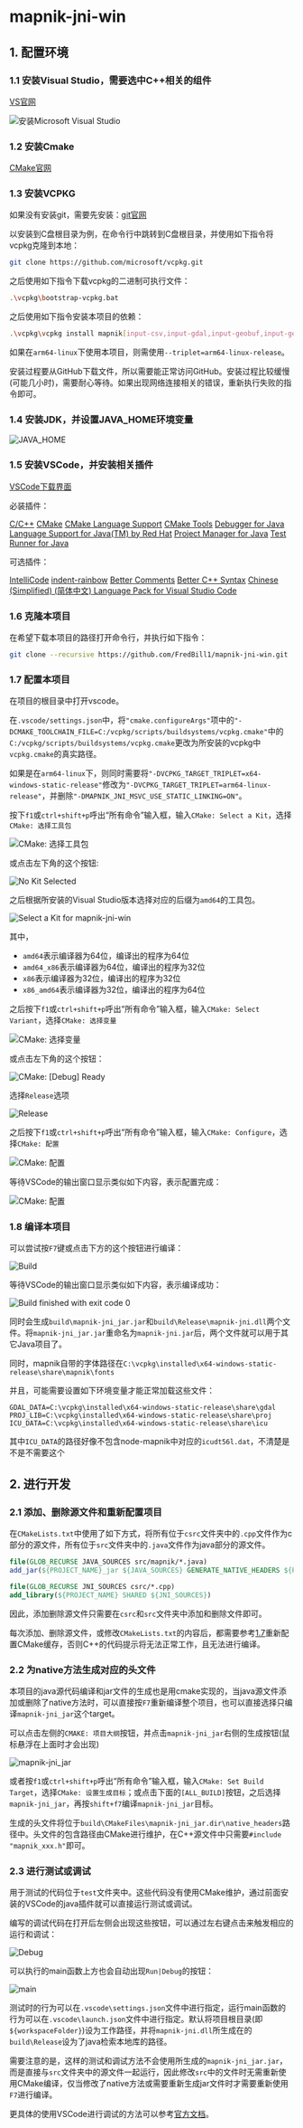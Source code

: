# mapnik-jni-win

## 1. 配置环境

### 1.1 安装Visual Studio，需要选中C++相关的组件

[VS官网](https://visualstudio.microsoft.com/zh-hans/)

![安装Microsoft Visual Studio](doc/img/1.1.png)

### 1.2 安装Cmake

[CMake官网](https://visualstudio.microsoft.com/zh-hans/)

### 1.3 安装VCPKG

如果没有安装git，需要先安装：[git官网](https://visualstudio.microsoft.com/zh-hans/)

以安装到C盘根目录为例，在命令行中跳转到C盘根目录，并使用如下指令将vcpkg克隆到本地：

```bash
git clone https://github.com/microsoft/vcpkg.git
```

之后使用如下指令下载vcpkg的二进制可执行文件：

```bash
.\vcpkg\bootstrap-vcpkg.bat
```

之后使用如下指令安装本项目的依赖：

```bash
.\vcpkg\vcpkg install mapnik[input-csv,input-gdal,input-geobuf,input-geojson,input-ogr,input-pgraster,input-postgis,input-raster,input-shape,input-sqlite,input-topojson] mapbox-wagyu --triplet=x64-windows-static-release
```

如果在`arm64-linux`下使用本项目，则需使用`--triplet=arm64-linux-release`。

安装过程要从GitHub下载文件，所以需要能正常访问GitHub。安装过程比较缓慢(可能几小时)，需要耐心等待。如果出现网络连接相关的错误，重新执行失败的指令即可。

### 1.4 安装JDK，并设置JAVA_HOME环境变量

![JAVA_HOME](doc/img/1.4.png)

### 1.5 安装VSCode，并安装相关插件

[VSCode下载界面](https://code.visualstudio.com/#alt-downloads)

必装插件：

[C/C++](https://marketplace.visualstudio.com/items?itemName=ms-vscode.cpptools)
[CMake](https://marketplace.visualstudio.com/items?itemName=twxs.cmake)
[CMake Language Support](https://marketplace.visualstudio.com/items?itemName=josetr.cmake-language-support-vscode)
[CMake Tools](https://marketplace.visualstudio.com/items?itemName=ms-vscode.cmake-tools)
[Debugger for Java](https://marketplace.visualstudio.com/items?itemName=vscjava.vscode-java-debug)
[Language Support for Java(TM) by Red Hat](https://marketplace.visualstudio.com/items?itemName=redhat.java)
[Project Manager for Java](https://marketplace.visualstudio.com/items?itemName=vscjava.vscode-java-dependency)
[Test Runner for Java](https://marketplace.visualstudio.com/items?itemName=vscjava.vscode-java-test)

可选插件：

[IntelliCode](https://marketplace.visualstudio.com/items?itemName=VisualStudioExptTeam.vscodeintellicode)
[indent-rainbow](https://marketplace.visualstudio.com/items?itemName=oderwat.indent-rainbow)
[Better Comments](https://marketplace.visualstudio.com/items?itemName=aaron-bond.better-comments)
[Better C++ Syntax](https://marketplace.visualstudio.com/items?itemName=jeff-hykin.better-cpp-syntax)
[Chinese (Simplified) (简体中文) Language Pack for Visual Studio Code](https://marketplace.visualstudio.com/items?itemName=MS-CEINTL.vscode-language-pack-zh-hans)

### 1.6 克隆本项目

在希望下载本项目的路径打开命令行，并执行如下指令：

```bash
git clone --recursive https://github.com/FredBill1/mapnik-jni-win.git
```

### 1.7 配置本项目

在项目的根目录中打开vscode。

在`.vscode/settings.json`中，将`"cmake.configureArgs"`项中的`"-DCMAKE_TOOLCHAIN_FILE=C:/vcpkg/scripts/buildsystems/vcpkg.cmake"`中的`C:/vcpkg/scripts/buildsystems/vcpkg.cmake`更改为所安装的vcpkg中`vcpkg.cmake`的真实路径。

如果是在`arm64-linux`下，则同时需要将`"-DVCPKG_TARGET_TRIPLET=x64-windows-static-release"`修改为`"-DVCPKG_TARGET_TRIPLET=arm64-linux-release"`，并删除`"-DMAPNIK_JNI_MSVC_USE_STATIC_LINKING=ON"`。

按下`f1`或`ctrl+shift+p`呼出“所有命令”输入框，输入`CMake: Select a Kit`，选择`CMake: 选择工具包`

![CMake: 选择工具包](doc/img/1.7.1.png)

或点击左下角的这个按钮:

![No Kit Selected](doc/img/1.7.2.png)

之后根据所安装的Visual Studio版本选择对应的后缀为`amd64`的工具包。

![Select a Kit for mapnik-jni-win](doc/img/1.7.3.png)

其中，
- `amd64`表示编译器为64位，编译出的程序为64位
- `amd64_x86`表示编译器为64位，编译出的程序为32位
- `x86`表示编译器为32位，编译出的程序为32位
- `x86_amd64`表示编译器为32位，编译出的程序为64位

之后按下`f1`或`ctrl+shift+p`呼出“所有命令”输入框，输入`CMake: Select Variant`，选择`CMake: 选择变量`

![CMake: 选择变量](doc/img/1.7.4.png)

或点击左下角的这个按钮：

![CMake: [Debug] Ready](doc/img/1.7.5.png)

选择`Release`选项

![Release](doc/img/1.7.6.png)

之后按下`f1`或`ctrl+shift+p`呼出“所有命令”输入框，输入`CMake: Configure`，选择`CMake: 配置`

![CMake: 配置](doc/img/1.7.7.png)

等待VSCode的输出窗口显示类似如下内容，表示配置完成：

![CMake: 配置](doc/img/1.7.8.png)

### 1.8 编译本项目

可以尝试按`F7`键或点击下方的这个按钮进行编译：

![Build](doc/img/1.7.9.png)

等待VSCode的输出窗口显示类似如下内容，表示编译成功：

![Build finished with exit code 0](doc/img/1.7.10.png)

同时会生成`build\mapnik-jni_jar.jar`和`build\Release\mapnik-jni.dll`两个文件。将`mapnik-jni_jar.jar`重命名为`mapnik-jni.jar`后，两个文件就可以用于其它Java项目了。

同时，mapnik自带的字体路径在`C:\vcpkg\installed\x64-windows-static-release\share\mapnik\fonts`

并且，可能需要设置如下环境变量才能正常加载这些文件：

`GDAL_DATA=C:\vcpkg\installed\x64-windows-static-release\share\gdal`
`PROJ_LIB=C:\vcpkg\installed\x64-windows-static-release\share\proj`
`ICU_DATA=C:\vcpkg\installed\x64-windows-static-release\share\icu`

其中`ICU_DATA`的路径好像不包含node-mapnik中对应的`icudt56l.dat`，不清楚是不是不需要这个

## 2. 进行开发

### 2.1 添加、删除源文件和重新配置项目

在`CMakeLists.txt`中使用了如下方式，将所有位于`csrc`文件夹中的`.cpp`文件作为c部分的源文件，所有位于`src`文件夹中的`.java`文件作为java部分的源文件。

```cmake
file(GLOB_RECURSE JAVA_SOURCES src/mapnik/*.java)
add_jar(${PROJECT_NAME}_jar ${JAVA_SOURCES} GENERATE_NATIVE_HEADERS ${PROJECT_NAME}_native)

file(GLOB_RECURSE JNI_SOURCES csrc/*.cpp)
add_library(${PROJECT_NAME} SHARED ${JNI_SOURCES})
```

因此，添加删除源文件只需要在`csrc`和`src`文件夹中添加和删除文件即可。

每次添加、删除源文件，或修改`CMakeLists.txt`的内容后，都需要参考[1.7](#1.7-配置本项目)重新配置CMake缓存，否则C++的代码提示将无法正常工作，且无法进行编译。

### 2.2 为native方法生成对应的头文件

本项目的java源代码编译和jar文件的生成也是用cmake实现的，当java源文件添加或删除了native方法时，可以直接按`F7`重新编译整个项目，也可以直接选择只编译`mapnik-jni_jar`这个target。

可以点击左侧的`CMAKE: 项目大纲`按钮，并点击`mapnik-jni_jar`右侧的生成按钮(鼠标悬浮在上面时才会出现)

![mapnik-jni_jar](doc/img/2.2.png)

或者按`f1`或`ctrl+shift+p`呼出“所有命令”输入框，输入`CMake: Set Build Target`，选择`CMake: 设置生成目标`；或点击下面的`[ALL_BUILD]`按钮，之后选择`mapnik-jni_jar`，再按`shift+f7`编译`mapnik-jni_jar`目标。

生成的头文件将位于`build\CMakeFiles\mapnik-jni_jar.dir\native_headers`路径中。头文件的包含路径由CMake进行维护，在C++源文件中只需要`#include "mapnik_xxx.h"`即可。

### 2.3 进行测试或调试

用于测试的代码位于`test`文件夹中。这些代码没有使用CMake维护，通过前面安装的VSCode的java插件就可以直接运行测试或调试。

编写的调试代码在打开后左侧会出现这些按钮，可以通过左右键点击来触发相应的运行和调试：

![Debug](doc/img/2.3.1.png)

可以执行的main函数上方也会自动出现`Run|Debug`的按钮：

![main](doc/img/2.3.2.png)

测试时的行为可以在`.vscode\settings.json`文件中进行指定，运行main函数的行为可以在`.vscode\launch.json`文件中进行指定。默认将项目根目录(即`${workspaceFolder}`)设为工作路径，并将`mapnik-jni.dll`所生成在的`build\Release`设为了java检索本地库的路径。

需要注意的是，这样的测试和调试方法不会使用所生成的`mapnik-jni_jar.jar`，而是直接与`src`文件夹中的源文件一起运行，因此修改`src`中的文件时无需重新使用CMake编译，仅当修改了native方法或需要重新生成jar文件时才需要重新使用`F7`进行编译。

更具体的使用VSCode进行调试的方法可以参考[官方文档](https://code.visualstudio.com/docs/editor/debugging)。
